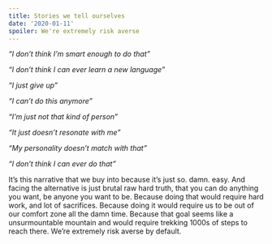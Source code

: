 ```yaml
---
title: Stories we tell ourselves
date: '2020-01-11'
spoiler: We're extremely risk averse
---
```


_“I don’t think I’m smart enough to do that”_

_“I don’t think I can ever learn a new language”_

_“I just give up”_

_“I can’t do this anymore”_

_“I’m just not that kind of person”_

_“It just doesn’t resonate with me”_

_“My personality doesn’t match with that”_

_“I don’t think I can ever do that”_


It’s this narrative that we buy into because it’s just so. damn. easy. And facing the alternative is just brutal raw hard truth, that you can do anything you want, be anyone you want to be. Because doing that would require hard work, and lot of sacrifices. Because doing it would require us to be out of our comfort zone all the damn time. Because that goal seems like a unsurmountable mountain and would require trekking 1000s of steps to reach there. We’re extremely risk averse by default.